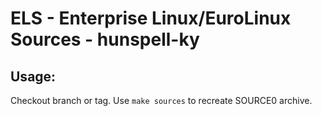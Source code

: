 # ELS - Enterprise Linux/EuroLinux Sources - hunspell-ky
 
## Usage:
  Checkout branch or tag. Use `make sources` to recreate  SOURCE0 archive.
